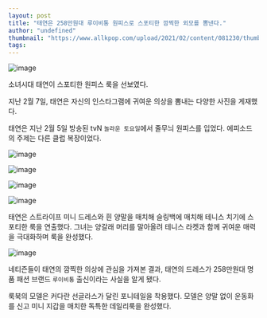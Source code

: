 ```yaml
---
layout: post
title: "태연은 258만원대 루이비통 원피스로 스포티한 깜찍한 외모를 뽐낸다."
author: "undefined"
thumbnail: "https://www.allkpop.com/upload/2021/02/content/081230/thumb/1612805436-image.png"
tags: 
---
```



![image](https://www.allkpop.com/upload/2021/02/content/081230/1612805436-image.png)

소녀시대 태연이 스포티한 원피스 룩을 선보였다.

지난 2월 7일, 태연은 자신의 인스타그램에 귀여운 의상을 뽐내는 다양한 사진을 게재했다.

태연은 지난 2월 5일 방송된 tvN `놀라운 토요일`에서 줄무늬 원피스를 입었다. 에피소드의 주제는 다른 클럽 복장이었다.

![image](https://www.allkpop.com/upload/2021/02/content/081236/1612805780-instagramphotodownload.jpg)

![image](https://www.allkpop.com/upload/2021/02/content/081236/1612805778-instagramphotodownload.jpg)

![image](https://www.allkpop.com/upload/2021/02/content/081236/1612805776-instagramphotodownload.jpg)

![image](https://www.allkpop.com/upload/2021/02/content/081232/1612805524-image.png)

태연은 스트라이프 미니 드레스와 흰 양말을 매치해 슬링백에 매치해 테니스 치기에 스포티한 룩을 연출했다. 그녀는 양갈래 머리를 말아올려 테니스 라켓과 함께 귀여운 매력을 극대화하며 룩을 완성했다.

![image](https://www.allkpop.com/upload/2021/02/content/081232/1612805536-image.png)

네티즌들이 태연의 깜찍한 의상에 관심을 가져본 결과, 태연의 드레스가 258만원대 명품 패션 브랜드 `루이비통` 출신이라는 사실을 알게 됐다.

룩북의 모델은 커다란 선글라스가 달린 포니테일을 착용했다. 모델은 양말 없이 운동화를 신고 미니 지갑을 매치한 독특한 데일리룩을 완성했다.